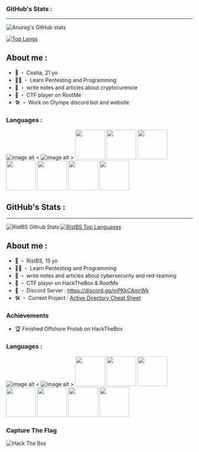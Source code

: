 ### GitHub's Stats :
---
![Anurag's GitHub stats](https://github-readme-stats.vercel.app/api?username=costia123&show_icons=true&theme=synthwave)

[![Top Langs](https://github-readme-stats.vercel.app/api/top-langs/?username=costia123&layout=compact)](https://github.com/anuraghazra/github-readme-stats)

## About me :
- 💼 ・ Costia, 21 yo
- 🏴‍☠️ ・ Learn Pentesting and Programming
- 📗 ・ write notes and articles about cryptocurencie 
- 🚩 ・ CTF player on RootMe
- 🛠️ ・ Work on Olympe discord bot and website

### Languages :
![image alt <](https://media.discordapp.net/attachments/713142876241920000/936585233371889694/0b849c72f38362fe12072a4916660013.png?width=80&height=80)
![image alt >](https://media.discordapp.net/attachments/713142876241920000/936599429648121916/1643370061028.png?width=80&height=80)
<img src="https://upload.wikimedia.org/wikipedia/commons/thumb/a/a7/React-icon.svg/2300px-React-icon.svg.png" height="80px">
<img src="https://media.discordapp.net/attachments/713142876241920000/936587781071859772/HTML_5.png" height="80px">
<img src="https://media.discordapp.net/attachments/713142876241920000/936584764129955860/css3-logo-png-transparent.png" height="80px">
<img src="https://upload.wikimedia.org/wikipedia/commons/thumb/7/73/Ruby_logo.svg/1024px-Ruby_logo.svg.png" height="80px">
<img src="https://e7.pngegg.com/pngimages/558/1010/png-clipart-linux-operating-systems-logo-whatsapp-logo-text-computer.png" height="80px">
<img src="https://cdn-icons-png.flaticon.com/512/919/919825.png" height="80px">
<img src="https://media.discordapp.net/attachments/713142876241920000/936585032393437205/1200px-Python-logo-notext.svg.png" height="80px">
<!--
**costia123/costia123** is a ✨ _special_ ✨ repository because its `README.md` (this file) appears on your GitHub profile.
https://github-readme-stats.vercel.app/api?username=costia123
Here are some ideas to get you started:

- 🔭 I’m currently working on ...
- 🌱 I’m currently learning ...
- 👯 I’m looking to collaborate on ...
- 🤔 I’m looking for help with ...
- 💬 Ask me about ...
- 📫 How to reach me: ...
- 😄 Pronouns: ...
- ⚡ Fun fact: ...
-->
## GitHub's Stats :
---
<img align="left" alt="RistBS Github Stats" src="https://github-readme-stats.vercel.app/api?username=RistBS&show_icons=true&hide_border=true" />

<a href="https://github.com/RistBS/github-readme-stats"><img alt="RistBS Top Languages" src="https://github-readme-stats.vercel.app/api/top-langs/?username=RistBS&langs_count=9&count_private=true&layout=compact&theme=react&hide_border=true&bg_color=0D1117" /></a>

## About me :
- 💼 ・ RistBS, 15 yo
- 🏴‍☠️ ・ Learn Pentesting and Programming
- 📗 ・ write notes and articles about cybersecurity and red-teaming
- 🚩 ・ CTF player on HackTheBox & RootMe
- 🔌 ・ Discord Server : https://discord.gg/mPKkCAmrWk
- 🛠️ ・ Current Project : [Active Directory Cheat Sheet](https://github.com/RistBS/Active-directory-Cheat-sheet)

### Achievements
- 🏆 Finished Offshore Prolab on HackTheBox 


### Languages :
![image alt <](https://media.discordapp.net/attachments/713142876241920000/936585233371889694/0b849c72f38362fe12072a4916660013.png?width=80&height=80)
![image alt >](https://media.discordapp.net/attachments/713142876241920000/936599429648121916/1643370061028.png?width=80&height=80)
<img src="https://media.discordapp.net/attachments/713142876241920000/936585233124446228/R_1.png?" height="80px">
<img src="https://media.discordapp.net/attachments/713142876241920000/936587781071859772/HTML_5.png" height="80px">
<img src="https://media.discordapp.net/attachments/713142876241920000/936584764129955860/css3-logo-png-transparent.png" height="80px">
<img src="https://media.discordapp.net/attachments/713142876241920000/936584944682168370/powershell.png" height="80px">
<img src="https://media.discordapp.net/attachments/713142876241920000/936599430176575488/1643370025933.png" height="80px">
<img src="https://media.discordapp.net/attachments/713142876241920000/936599429912346684/1643370048673.png" height="80px">
<img src="https://media.discordapp.net/attachments/713142876241920000/936585032393437205/1200px-Python-logo-notext.svg.png" height="80px">

### Capture The Flag
<img src="http://www.hackthebox.eu/badge/image/444714" alt="Hack The Box">
</p>
